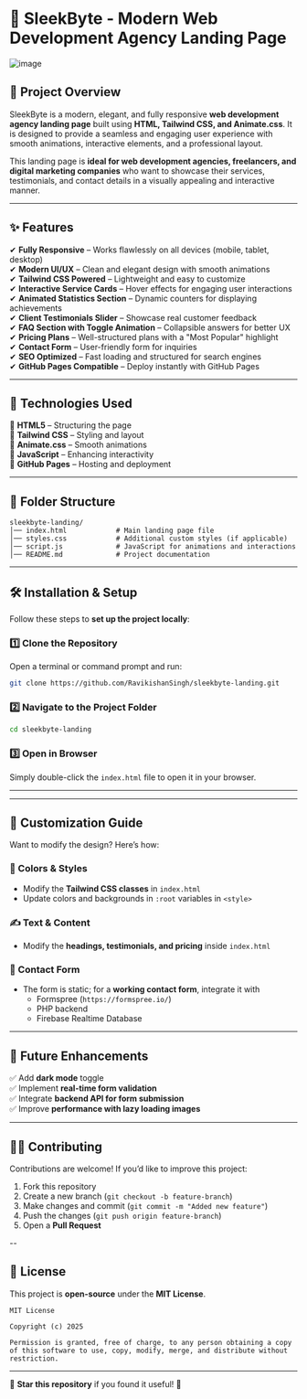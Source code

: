 # 🚀 SleekByte - Modern Web Development Agency Landing Page  

![image](https://github.com/user-attachments/assets/9a602a09-512c-4533-9c84-3418b78bdc8b)


## 🎯 Project Overview  
SleekByte is a modern, elegant, and fully responsive **web development agency landing page** built using **HTML, Tailwind CSS, and Animate.css**. It is designed to provide a seamless and engaging user experience with smooth animations, interactive elements, and a professional layout.  

This landing page is **ideal for web development agencies, freelancers, and digital marketing companies** who want to showcase their services, testimonials, and contact details in a visually appealing and interactive manner.  

---

## ✨ Features  
✔ **Fully Responsive** – Works flawlessly on all devices (mobile, tablet, desktop)  
✔ **Modern UI/UX** – Clean and elegant design with smooth animations  
✔ **Tailwind CSS Powered** – Lightweight and easy to customize  
✔ **Interactive Service Cards** – Hover effects for engaging user interactions  
✔ **Animated Statistics Section** – Dynamic counters for displaying achievements  
✔ **Client Testimonials Slider** – Showcase real customer feedback  
✔ **FAQ Section with Toggle Animation** – Collapsible answers for better UX  
✔ **Pricing Plans** – Well-structured plans with a "Most Popular" highlight  
✔ **Contact Form** – User-friendly form for inquiries  
✔ **SEO Optimized** – Fast loading and structured for search engines  
✔ **GitHub Pages Compatible** – Deploy instantly with GitHub Pages  

---

## 🎨 Technologies Used  
🔹 **HTML5** – Structuring the page  
🔹 **Tailwind CSS** – Styling and layout  
🔹 **Animate.css** – Smooth animations  
🔹 **JavaScript** – Enhancing interactivity  
🔹 **GitHub Pages** – Hosting and deployment  

---

## 📂 Folder Structure  

```
sleekbyte-landing/ 
│── index.html            # Main landing page file  
│── styles.css            # Additional custom styles (if applicable)  
│── script.js             # JavaScript for animations and interactions  
│── README.md             # Project documentation  
```

---

## 🛠️ Installation & Setup  

Follow these steps to **set up the project locally**:

### 1️⃣ Clone the Repository  
Open a terminal or command prompt and run:  

```sh
git clone https://github.com/RavikishanSingh/sleekbyte-landing.git
```

### 2️⃣ Navigate to the Project Folder  
```sh
cd sleekbyte-landing
```

### 3️⃣ Open in Browser  
Simply double-click the `index.html` file to open it in your browser.  

---
---

## 📜 Customization Guide  

Want to modify the design? Here’s how:  

### 🎨 Colors & Styles  
- Modify the **Tailwind CSS classes** in `index.html`  
- Update colors and backgrounds in `:root` variables in `<style>`  

### ✍️ Text & Content  
- Modify the **headings, testimonials, and pricing** inside `index.html`  

### 💬 Contact Form  
- The form is static; for a **working contact form**, integrate it with  
  - Formspree (`https://formspree.io/`)  
  - PHP backend  
  - Firebase Realtime Database  

---

## 🚀 Future Enhancements  
✅ Add **dark mode** toggle  
✅ Implement **real-time form validation**  
✅ Integrate **backend API for form submission**  
✅ Improve **performance with lazy loading images**  

---

## 👨‍💻 Contributing  

Contributions are welcome! If you’d like to improve this project:  

1. Fork this repository  
2. Create a new branch (`git checkout -b feature-branch`)  
3. Make changes and commit (`git commit -m "Added new feature"`)  
4. Push the changes (`git push origin feature-branch`)  
5. Open a **Pull Request**  

--

## 📜 License  

This project is **open-source** under the **MIT License**.  

```
MIT License  

Copyright (c) 2025  

Permission is granted, free of charge, to any person obtaining a copy  
of this software to use, copy, modify, merge, and distribute without restriction.  
```

---

🌟 **Star this repository** if you found it useful! 🚀  

